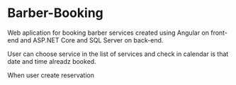 # Barber-Booking
Web aplication for booking barber services created using Angular on front-end and ASP.NET Core and SQL Server on back-end.

User can choose service in the list of services and check in calendar is that date and time alreadz booked.

When user create reservation 
